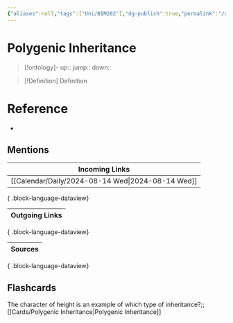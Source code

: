```yaml
---
{"aliases":null,"tags":["Uni/BIM202"],"dg-publish":true,"permalink":"/cards/polygenic-inheritance/","dgPassFrontmatter":true}
---
```


# Polygenic Inheritance

> [!ontology]-
> up:: 
> jump:: 
> down:: 

> [!Definition] Definition

# Reference

- 

## Mentions

| Incoming Links                                       |
| ---------------------------------------------------- |
| [[Calendar/Daily/2024-08-14 Wed\|2024-08-14 Wed]] |

{ .block-language-dataview}

| Outgoing Links |
| -------------- |

{ .block-language-dataview}

| Sources |
| ------- |

{ .block-language-dataview}

## Flashcards

The character of height is an example of which type of inheritance?;;[[Cards/Polygenic Inheritance\|Polygenic Inheritance]]